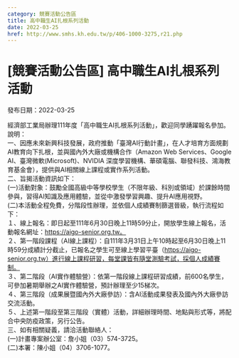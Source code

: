 ```yaml
---
category: 競賽活動公告區
title: 高中職生AI扎根系列活動
date: 2022-03-25
href: http://www.smhs.kh.edu.tw/p/406-1000-3275,r21.php
---
```


# [競賽活動公告區] 高中職生AI扎根系列活動

發布日期：2022-03-25

經濟部工業局辦理111年度「高中職生AI扎根系列活動」，歡迎同學踴躍報名參加。  
說明：  
一、因應未來新興科技發展，政府推動「臺灣AI行動計畫」，在人才培育方面規劃AI教育向下扎根，並與國內外大廠或機構合作（Amazon Web Services、Google AI、臺灣微軟(Microsoft)、NVIDIA 深度學習機構、華碩電腦、聯發科技、鴻海教育基金會），提供與AI相關線上課程或實作系列活動。  
二、旨揭活動資訊如下：  
(一)活動對象：鼓勵全國高級中等學校學生（不限年級、科別或領域）於課餘時間參與，習得AI知識及應用體驗，並從中激發學習興趣、提升AI應用視野。  
(二)本活動全程免費，分階段性辦理，並依個人成績賽制篩選晉級，執行流程如下：  
１、線上報名：即日起至111年6月30日晚上11時59分止，開放學生線上報名，活動報名網址：https://aigo-senior.org.tw。  
２、第一階段課程（AI線上課程）：自111年3月31日上午10時起至6月30日晚上11時59分成績計分截止，已報名之學生可至線上學習平臺（https://aigo-senior.org.tw）進行線上課程研習，每堂課皆有隨堂測驗考試，採個人成績賽制。  
３、第二階段（AI實作體驗營）：依第一階段線上課程研習成績，前600名學生，可參加暑期舉辦之AI實作體驗營，預計辦理至少15梯次。  
４、第三階段（成果展暨國內外大廠參訪）：含AI活動成果發表及國內外大廠參訪交流活動。  
５、上述第一階段至第三階段（實體）活動，詳細辦理時間、地點與形式等，將配合中央防疫政策，另行公告。  
三、如有相關疑義，請洽活動聯絡人：  
(一)計畫專案辦公室：詹小姐（03）574-3725。  
(二)本署：陳小姐（04）3706-1077。


